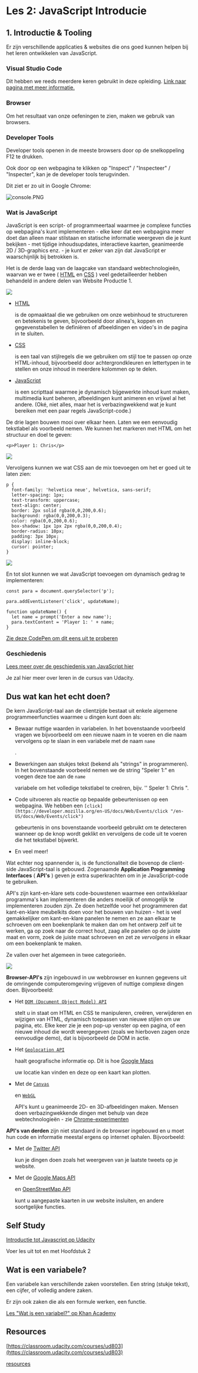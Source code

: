 # Les 2: JavaScript Introducie

## 1. Introductie & Tooling

Er zijn verschillende applicaties & websites die ons goed kunnen helpen bij het leren ontwikkelen van JavaScript.

### Visual Studio Code

Dit hebben we reeds meerdere keren gebruikt in deze opleiding. [Link naar pagina met meer informatie.]([../visual-code-extensions.md](https://goldflow.github.io/website-productie-2/visual-code-extensions.html))

### Browser

Om het resultaat van onze oefeningen te zien, maken we gebruik van browsers.

### Developer Tools

Developer tools openen in de meeste browsers door op de snelkoppeling F12 te drukken.

Ook door op een webpagina te klikken op "Inspect" / "Inspecteer" / "Inspecter", kan je de developer tools terugvinden.

Dit ziet er zo uit in Google Chrome:

![console.PNG](console.PNG)

### Wat is JavaScript

<font style="vertical-align: inherit;"><font style="vertical-align: inherit;">JavaScript is een script- of programmeertaal waarmee je complexe functies op webpagina's kunt implementeren - elke keer dat een webpagina meer doet dan alleen maar stilstaan ​​en statische informatie weergeven die je kunt bekijken - met tijdige inhoudsupdates, interactieve kaarten, geanimeerde 2D / 3D-graphics enz. - je kunt er zeker van zijn dat JavaScript er waarschijnlijk bij betrokken is. </font>

<font style="vertical-align: inherit;">Het is de derde laag van de laagcake van standaard webtechnologieën, waarvan </font><font style="vertical-align: inherit;">we er </font><font style="vertical-align: inherit;">twee ( </font></font>[<font style="vertical-align: inherit;"><font style="vertical-align: inherit;">HTML</font></font>](https://developer.mozilla.org/en-US/docs/Learn/HTML)
<font style="vertical-align: inherit;"><font style="vertical-align: inherit;"> en </font></font>[<font style="vertical-align: inherit;"><font style="vertical-align: inherit;">CSS</font></font>](https://developer.mozilla.org/en-US/docs/Learn/CSS)
<font style="vertical-align: inherit;"><font style="vertical-align: inherit;"> ) veel gedetailleerder hebben behandeld in andere delen van Website Productie 1.</font></font>

![](https://developer.mozilla.org/en-US/docs/Learn/JavaScript/First_steps/What_is_JavaScript/cake.png)

* [<font style="vertical-align: inherit;"><font style="vertical-align: inherit;">HTML</font></font>](https://developer.mozilla.org/en-US/docs/Glossary/HTML)

    <font style="vertical-align: inherit;"><font style="vertical-align: inherit;"> is de opmaaktaal die we gebruiken om onze webinhoud te structureren en betekenis te geven, bijvoorbeeld door alinea's, koppen en gegevenstabellen te definiëren of afbeeldingen en video's in de pagina in te sluiten.</font></font>

* [<font style="vertical-align: inherit;"><font style="vertical-align: inherit;">CSS</font></font>](https://developer.mozilla.org/en-US/docs/Glossary/CSS)

    <font style="vertical-align: inherit;"><font style="vertical-align: inherit;"> is een taal van stijlregels die we gebruiken om stijl toe te passen op onze HTML-inhoud, bijvoorbeeld door achtergrondkleuren en lettertypen in te stellen en onze inhoud in meerdere kolommen op te delen.</font></font>

* [<font style="vertical-align: inherit;"><font style="vertical-align: inherit;">JavaScript</font></font>](https://developer.mozilla.org/en-US/docs/Glossary/JavaScript)

    <font style="vertical-align: inherit;"><font style="vertical-align: inherit;"> is een scripttaal waarmee je dynamisch bijgewerkte inhoud kunt maken, multimedia kunt beheren, afbeeldingen kunt animeren en vrijwel al het andere. </font><font style="vertical-align: inherit;">(Oké, niet alles, maar het is verbazingwekkend wat je kunt bereiken met een paar regels JavaScript-code.)</font></font>

<font style="vertical-align: inherit;"><font style="vertical-align: inherit;">De drie lagen bouwen mooi over elkaar heen. </font><font style="vertical-align: inherit;">Laten we een eenvoudig tekstlabel als voorbeeld nemen. </font><font style="vertical-align: inherit;">We kunnen het markeren met HTML om het structuur en doel te geven:</font></font>

```
<p>Player 1: Chris</p>
```

![](https://developer.mozilla.org/en-US/docs/Learn/JavaScript/First_steps/What_is_JavaScript/just-html.png)

<font style="vertical-align: inherit;"><font style="vertical-align: inherit;">Vervolgens kunnen we wat CSS aan de mix toevoegen om het er goed uit te laten zien:</font></font>

```
p {
  font-family: 'helvetica neue', helvetica, sans-serif;
  letter-spacing: 1px;
  text-transform: uppercase;
  text-align: center;
  border: 2px solid rgba(0,0,200,0.6);
  background: rgba(0,0,200,0.3);
  color: rgba(0,0,200,0.6);
  box-shadow: 1px 1px 2px rgba(0,0,200,0.4);
  border-radius: 10px;
  padding: 3px 10px;
  display: inline-block;
  cursor: pointer;
}
```

![](https://developer.mozilla.org/en-US/docs/Learn/JavaScript/First_steps/What_is_JavaScript/html-and-css.png)

<font style="vertical-align: inherit;"><font style="vertical-align: inherit;">En tot slot kunnen we wat JavaScript toevoegen om dynamisch gedrag te implementeren:</font></font>

```
const para = document.querySelector('p');

para.addEventListener('click', updateName);

function updateName() {
  let name = prompt('Enter a new name');
  para.textContent = 'Player 1: ' + name;
}
```

[Zie deze CodePen om dit eens uit te proberen](https://codepen.io/GoldFlow/pen/OJRKXLZ)


### Geschiedenis

[Lees meer over de geschiedenis van JavaScript hier](https://en.wikipedia.org/wiki/JavaScript#History
)

Je zal hier meer over leren in de cursus van Udacity.

## Dus wat kan het echt doen?

<font style="vertical-align: inherit;"><font style="vertical-align: inherit;">De kern JavaScript-taal aan de clientzijde bestaat uit enkele algemene programmeerfuncties waarmee u dingen kunt doen als:</font></font>

* <font style="vertical-align: inherit;"><font style="vertical-align: inherit;">Bewaar nuttige waarden in variabelen. </font><font style="vertical-align: inherit;">In het bovenstaande voorbeeld vragen we bijvoorbeeld om een ​​nieuwe naam in te voeren en die naam vervolgens op te slaan in een variabele met de naam </font></font>`name`

    <font style="vertical-align: inherit;"><font style="vertical-align: inherit;">.</font></font>

* <font style="vertical-align: inherit;"><font style="vertical-align: inherit;">Bewerkingen aan stukjes tekst (bekend als "strings" in programmeren). </font><font style="vertical-align: inherit;">In het bovenstaande voorbeeld nemen we de string "Speler 1:" en voegen deze toe aan de </font></font>`name`

    <font style="vertical-align: inherit;"><font style="vertical-align: inherit;">variabele om het volledige tekstlabel te creëren, bijv. '' Speler 1: Chris ".</font></font>

* <font style="vertical-align: inherit;"><font style="vertical-align: inherit;">Code uitvoeren als reactie op bepaalde gebeurtenissen op een webpagina. </font><font style="vertical-align: inherit;">We hebben een </font></font>`[click](https://developer.mozilla.org/en-US/docs/Web/Events/click "/en-US/docs/Web/Events/click")`

    <font style="vertical-align: inherit;"><font style="vertical-align: inherit;">gebeurtenis in ons bovenstaande voorbeeld gebruikt om te detecteren wanneer op de knop wordt geklikt en vervolgens de code uit te voeren die het tekstlabel bijwerkt.</font></font>

* <font style="vertical-align: inherit;"><font style="vertical-align: inherit;">En veel meer!</font></font>

<font style="vertical-align: inherit;"><font style="vertical-align: inherit;">Wat echter nog spannender is, is de functionaliteit die bovenop de client-side JavaScript-taal is gebouwd. </font><font style="vertical-align: inherit;">Zogenaamde </font></font>**<font style="vertical-align: inherit;"><font style="vertical-align: inherit;">Application Programming Interfaces</font></font>**
<font style="vertical-align: inherit;"><font style="vertical-align: inherit;"> ( </font></font>**<font style="vertical-align: inherit;"><font style="vertical-align: inherit;">API's</font></font>**
<font style="vertical-align: inherit;"><font style="vertical-align: inherit;"> ) geven je extra superkrachten om in je JavaScript-code te gebruiken.</font></font>

<font style="vertical-align: inherit;"><font style="vertical-align: inherit;">API's zijn kant-en-klare sets code-bouwstenen waarmee een ontwikkelaar programma's kan implementeren die anders moeilijk of onmogelijk te implementeren zouden zijn. </font><font style="vertical-align: inherit;">Ze doen hetzelfde voor het programmeren dat kant-en-klare meubelkits doen voor het bouwen van huizen - het is veel gemakkelijker om kant-en-klare panelen te nemen en ze aan elkaar te schroeven om een ​​boekenplank te maken dan om het ontwerp zelf uit te werken, ga op zoek naar de correct hout, zaag alle panelen op de juiste maat en vorm, zoek de juiste maat schroeven en </font><font style="vertical-align: inherit;">zet ze </font></font>_<font style="vertical-align: inherit;"><font style="vertical-align: inherit;">vervolgens</font></font>_
<font style="vertical-align: inherit;"><font style="vertical-align: inherit;"> in elkaar om een ​​boekenplank te maken.</font></font>

<font style="vertical-align: inherit;"><font style="vertical-align: inherit;">Ze vallen over het algemeen in twee categorieën.</font></font>

![](https://developer.mozilla.org/en-US/docs/Learn/JavaScript/First_steps/What_is_JavaScript/browser.png)

**<font style="vertical-align: inherit;"><font style="vertical-align: inherit;">Browser-API's</font></font>**
<font style="vertical-align: inherit;"><font style="vertical-align: inherit;"> zijn ingebouwd in uw webbrowser en kunnen gegevens uit de omringende computeromgeving vrijgeven of nuttige complexe dingen doen. </font><font style="vertical-align: inherit;">Bijvoorbeeld:</font></font>

* <font style="vertical-align: inherit;"><font style="vertical-align: inherit;">Het </font></font>[`DOM (Document Object Model) API`](https://developer.mozilla.org/en-US/docs/Web/API/Document_Object_Model)

    <font style="vertical-align: inherit;"><font style="vertical-align: inherit;">stelt u in staat om HTML en CSS te manipuleren, creëren, verwijderen en wijzigen van HTML, dynamisch toepassen van nieuwe stijlen om uw pagina, etc. Elke keer zie je een pop-up venster op een pagina, of een nieuwe inhoud die wordt weergegeven (zoals we hierboven zagen onze eenvoudige demo), dat is bijvoorbeeld de DOM in actie.</font></font>

* <font style="vertical-align: inherit;"><font style="vertical-align: inherit;">Het </font></font>[`Geolocation API`](https://developer.mozilla.org/en-US/docs/Web/API/Geolocation)

    <font style="vertical-align: inherit;"><font style="vertical-align: inherit;">haalt geografische informatie op. </font><font style="vertical-align: inherit;">Dit is hoe </font></font>[<font style="vertical-align: inherit;"><font style="vertical-align: inherit;">Google Maps</font></font>](https://www.google.com/maps)

    <font style="vertical-align: inherit;"><font style="vertical-align: inherit;"> uw locatie kan vinden en deze op een kaart kan plotten.</font></font>

* <font style="vertical-align: inherit;"><font style="vertical-align: inherit;">Met de </font></font>[`Canvas`](https://developer.mozilla.org/en-US/docs/Web/API/Canvas_API)

    <font style="vertical-align: inherit;"><font style="vertical-align: inherit;">en </font></font>[`WebGL`](https://developer.mozilla.org/en-US/docs/Web/API/WebGL_API)

    <font style="vertical-align: inherit;"><font style="vertical-align: inherit;">API's kunt u geanimeerde 2D- en 3D-afbeeldingen maken. </font><font style="vertical-align: inherit;">Mensen doen verbazingwekkende dingen met behulp van deze webtechnologieën - zie </font></font>[<font style="vertical-align: inherit;"><font style="vertical-align: inherit;">Chrome-experimenten</font></font>](https://www.chromeexperiments.com/webgl)

**<font style="vertical-align: inherit;"><font style="vertical-align: inherit;">API's van derden</font></font>**
<font style="vertical-align: inherit;"><font style="vertical-align: inherit;"> zijn niet standaard in de browser ingebouwd en u moet hun code en informatie meestal ergens op internet ophalen. </font><font style="vertical-align: inherit;">Bijvoorbeeld:</font></font>

* <font style="vertical-align: inherit;"><font style="vertical-align: inherit;">Met de </font></font>[<font style="vertical-align: inherit;"><font style="vertical-align: inherit;">Twitter API</font></font>](https://dev.twitter.com/overview/documentation)

    <font style="vertical-align: inherit;"><font style="vertical-align: inherit;"> kun je dingen doen zoals het weergeven van je laatste tweets op je website.</font></font>

* <font style="vertical-align: inherit;"><font style="vertical-align: inherit;">Met de </font></font>[<font style="vertical-align: inherit;"><font style="vertical-align: inherit;">Google Maps API</font></font>](https://developers.google.com/maps/)

    <font style="vertical-align: inherit;"><font style="vertical-align: inherit;"> en </font></font>[<font style="vertical-align: inherit;"><font style="vertical-align: inherit;">OpenStreetMap API</font></font>](https://wiki.openstreetmap.org/wiki/API)

    <font style="vertical-align: inherit;"><font style="vertical-align: inherit;"> kunt u aangepaste kaarten in uw website insluiten, en andere soortgelijke functies.</font></font>

## Self Study

[Introductie tot Javascript op Udacity](https://classroom.udacity.com/courses/ud803)

Voer les uit tot en met Hoofdstuk 2

## Wat is een variabele?

Een variabele kan verschillende zaken voorstellen. Een string (stukje tekst), een cijfer, of volledig andere zaken.

Er zijn ook zaken die als een formule werken, een functie.

[Les "Wat is een variabel?" op Khan Academy](https://nl.khanacademy.org/math/cc-sixth-grade-math/cc-6th-expressions-and-variables/cc-6th-evaluating-expressions/v/what-is-a-variable)
## Resources

[https://classroom.udacity.com/courses/ud803](https://classroom.udacity.com/courses/ud803)

[resources](https://developer.mozilla.org/en-US/docs/Learn/JavaScript/First_steps/What_is_JavaScript)